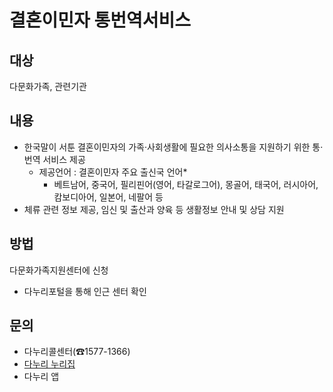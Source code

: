 # 결혼이민자 통번역서비스

## 대상
다문화가족, 관련기관

## 내용
- 한국말이 서툰 결혼이민자의 가족·사회생활에 필요한 의사소통을 지원하기 위한 통·번역 서비스 제공
  - 제공언어 : 결혼이민자 주요 출신국 언어*
    * 베트남어, 중국어, 필리핀어(영어, 타갈로그어), 몽골어, 태국어, 러시아어, 캄보디아어, 일본어, 네팔어 등
- 체류 관련 정보 제공, 임신 및 출산과 양육 등 생활정보 안내 및 상담 지원

## 방법
다문화가족지원센터에 신청
- 다누리포털을 통해 인근 센터 확인

## 문의
- 다누리콜센터(☎1577-1366)
- [다누리 누리집](http://www.liveinkorea.kr)
- 다누리 앱
